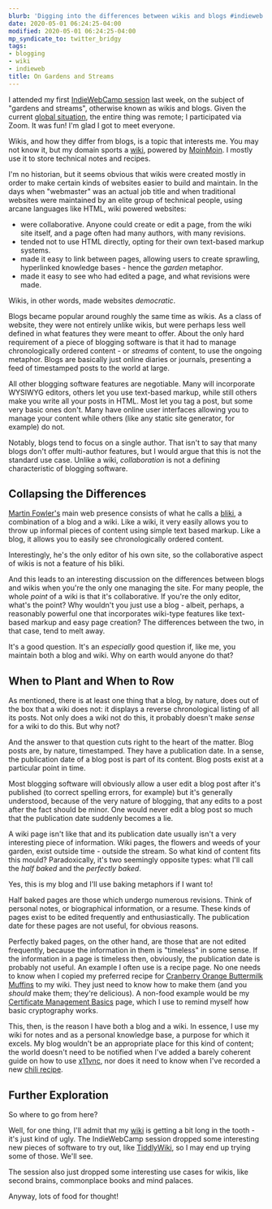 ```yaml
---
blurb: 'Digging into the differences between wikis and blogs #indieweb'
date: 2020-05-01 06:24:25-04:00
modified: 2020-05-01 06:24:25-04:00
mp_syndicate_to: twitter_bridgy
tags:
- blogging
- wiki
- indieweb
title: On Gardens and Streams
---
```


I attended my first [IndieWebCamp session][1] last week, on the subject of
"gardens and streams", otherwise known as wikis and blogs.  Given the
current [global situation][2], the entire thing was remote; I participated
via Zoom.  It was fun!  I'm glad I got to meet everyone. 

Wikis, and how they differ from blogs, is a topic that interests me.  You
may not know it, but my domain sports a [wiki][3], powered by [MoinMoin][4].
I mostly use it to store technical notes and recipes.

I'm no historian, but it seems obvious that wikis were created mostly in
order to make certain kinds of websites easier to build and maintain.  In
the days when "webmaster" was an actual job title and when traditional
websites were maintained by an elite group of technical people, using arcane
languages like HTML, wiki powered websites:

 * were collaborative.  Anyone could create or edit a page, from the wiki
   site itself, and a page often had many authors, with many revisions.
 * tended not to use HTML directly, opting for their own text-based markup
   systems.
 * made it easy to link between pages, allowing users to create sprawling,
   hyperlinked knowledge bases - hence the *garden* metaphor.
 * made it easy to see who had edited a page, and what revisions were made.

Wikis, in other words, made websites *democratic*.

Blogs became popular around roughly the same time as wikis.  As a class of
website, they were not entirely unlike wikis, but were perhaps less well
defined in what features they were meant to offer.  About the only hard
requirement of a piece of blogging software is that it had to manage
chronologically ordered content - or *streams* of content, to use the
ongoing metaphor.  Blogs are basically just online diaries or journals,
presenting a feed of timestamped posts to the world at large.

All other blogging software features are negotiable.  Many will incorporate
WYSIWYG editors, others let you use text-based markup, while still others
make you write all your posts in HTML.  Most let you tag a post, but some
very basic ones don't.  Many have online user interfaces allowing you to
manage your content while others (like any static site generator, for
example) do not.

Notably, blogs tend to focus on a single author.  That isn't to say that
many blogs don't offer multi-author features, but I would argue that this is
not the standard use case.  Unlike a wiki, *collaboration* is not a defining
characteristic of blogging software.

## Collapsing the Differences 

[Martin Fowler's][5] main web presence consists of what he calls a
[bliki][6], a combination of a blog and a wiki.  Like a wiki, it very easily
allows you to throw up informal pieces of content using simple text based
markup.  Like a blog, it allows you to easily see chronologically ordered
content.

Interestingly, he's the only editor of his own site, so the collaborative
aspect of wikis is not a feature of his bliki.

And this leads to an interesting discussion on the differences between blogs
and wikis when you're the only one managing the site.  For many people, the
whole *point* of a wiki is that it's collaborative.  If you're the only
editor, what's the point?  Why wouldn't you just use a blog - albeit,
perhaps, a reasonably powerful one that incorporates wiki-type features like
text-based markup and easy page creation?  The differences between the two,
in that case, tend to melt away.

It's a good question.  It's an *especially* good question if, like me, you
maintain both a blog and wiki.  Why on earth would anyone do that?

## When to Plant and When to Row

As mentioned, there is at least one thing that a blog, by nature, does out
of the box that a wiki does not: it displays a reverse chronological listing
of all its posts.  Not only does a wiki not do this, it probably doesn't
make *sense* for a wiki to do this.  But why not?

And the answer to that question cuts right to the heart of the matter.  Blog
posts are, by nature, timestamped.  They have a publication date.  In a
sense, the publication date of a blog post is part of its content.  Blog
posts exist at a particular point in time.

Most blogging software will obviously allow a user edit a blog post after
it's published (to correct spelling errors, for example) but it's generally
understood, because of the very nature of blogging, that any edits to a post
after the fact should be minor.  One would never edit a blog post so much
that the publication date suddenly becomes a lie.

A wiki page isn't like that and its publication date usually isn't a very
interesting piece of information.  Wiki pages, the flowers and weeds of your
garden, exist outside time - outside the stream.  So what kind of content
fits this mould?  Paradoxically, it's two seemingly opposite types: what
I'll call the *half baked* and the *perfectly baked*.

Yes, this is my blog and I'll use baking metaphors if I want to!

Half baked pages are those which undergo numerous revisions.  Think of
personal notes, or biographical information, or a resume.  These kinds of
pages exist to be edited frequently and enthusiastically.  The publication
date for these pages are not useful, for obvious reasons.

Perfectly baked pages, on the other hand, are those that are not edited
frequently, because the information in them is "timeless" in some sense.  If
the information in a page is timeless then, obviously, the publication date
is probably not useful.  An example I often use is a recipe page.  No one
needs to know when I copied my preferred recipe for [Cranberry Orange
Buttermilk Muffins][7] to my wiki.  They just need to know how to make them
(and you *should* make them; they're delicious).  A non-food example would
be my [Certificate Management Basics][8] page, which I use to remind myself
how basic cryptography works.

This, then, is the reason I have both a blog and a wiki.  In essence, I use
my wiki for notes and as a personal knowledge base, a purpose for which it
excels.  My blog wouldn't be an appropriate place for this kind of content;
the world doesn't need to be notified when I've added a barely coherent
guide on how to use [x11vnc][9], nor does it need to know when I've recorded
a new [chili recipe][10].

## Further Exploration

So where to go from here?

Well, for one thing, I'll admit that my [wiki][3] is getting a bit long in
the tooth - it's just kind of ugly.  The IndieWebCamp session dropped some
interesting new pieces of software to try out, like [TiddlyWiki][11], so I
may end up trying some of those.  We'll see.

The session also just dropped some interesting use cases for wikis, like
second brains, commonplace books and mind palaces.

Anyway, lots of food for thought!

[1]: https://chrisaldrich.wordpress.com/2020/04/17/gardens-and-streams-wikis-blogs-and-ui-a-pop-up-indiewebcamp-session/
[2]: https://en.wikipedia.org/wiki/Coronavirus_disease_2019
[3]: https://wiki.desmondrivet.com
[4]: https://moinmo.in/
[5]: https://martinfowler.com/
[6]: https://martinfowler.com/bliki/WhatIsaBliki.html
[7]: https://wiki.desmondrivet.com/CranberryOrangeButtermilkMuffins
[8]: https://wiki.desmondrivet.com/CertificateManagementBasics
[9]: https://wiki.desmondrivet.com/VncBasics
[10]: https://wiki.desmondrivet.com/VegetarianChili
[11]: https://tiddlywiki.com/
